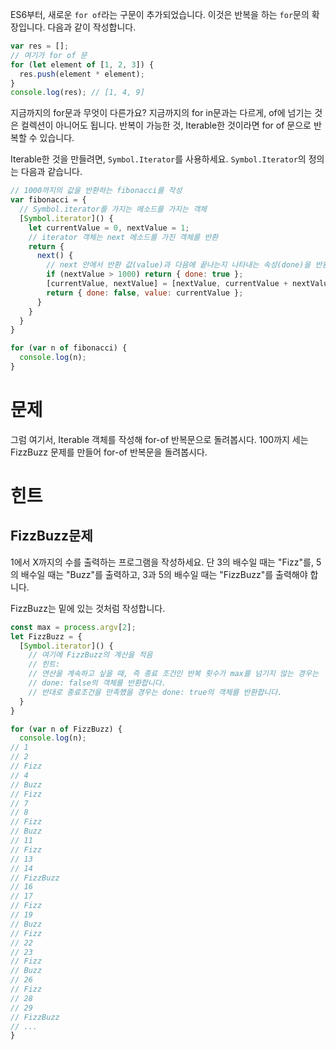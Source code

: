ES6부터, 새로운 `for of`라는 구문이 추가되었습니다. 이것은 반복을 하는 `for`문의 확장입니다. 다음과 같이 작성합니다.

```javascript
var res = [];
// 여기가 for of 문
for (let element of [1, 2, 3]) {
  res.push(element * element);
}
console.log(res); // [1, 4, 9]
```

지금까지의 for문과 무엇이 다른가요? 지금까지의 for in문과는 다르게, of에 넘기는 것은 컬렉션이 아니어도 됩니다.
반복이 가능한 것, Iterable한 것이라면 for of 문으로 반복할 수 있습니다.

Iterable한 것을 만들려면, `Symbol.Iterator`를 사용하세요. `Symbol.Iterator`의 정의는 다음과 같습니다.

```javascript
// 1000까지의 값을 반환하는 fibonacci를 작성
var fibonacci = {
  // Symbol.iterator를 가지는 메소드를 가지는 객체
  [Symbol.iterator]() {
    let currentValue = 0, nextValue = 1;
    // iterator 객체는 next 메소드를 가진 객체를 반환
    return {
      next() {
        // next 안에서 반환 값(value)과 다음에 끝나는지 나타내는 속성(done)을 반환
        if (nextValue > 1000) return { done: true };
        [currentValue, nextValue] = [nextValue, currentValue + nextValue];
        return { done: false, value: currentValue };
      }
    }
  }
}

for (var n of fibonacci) {
  console.log(n);
}
```

# 문제

그럼 여기서, Iterable 객체를 작성해 for-of 반복문으로 돌려봅시다. 100까지 세는 FizzBuzz 문제를 만들어 for-of 반복문을 돌려봅시다.

# 힌트

## FizzBuzz문제

1에서 X까지의 수를 출력하는 프로그램을 작성하세요. 단 3의 배수일 때는 "Fizz"를, 5의 배수일 때는 "Buzz"를 출력하고, 3과 5의 배수일 때는 "FizzBuzz"를 출력해야 합니다.

FizzBuzz는 밑에 있는 것처럼 작성합니다.

```javascript
const max = process.argv[2];
let FizzBuzz = {
  [Symbol.iterator]() {
    // 여기에 FizzBuzz의 계산을 적음
    // 힌트:
    // 연산을 계속하고 싶을 때, 즉 종료 조건인 반복 횟수가 max를 넘기지 않는 경우는
    // done: false의 객체를 반환합니다.
    // 반대로 종료조건을 만족했을 경우는 done: true의 객체를 반환합니다.
  }
}

for (var n of FizzBuzz) {
  console.log(n);
// 1
// 2
// Fizz
// 4
// Buzz
// Fizz
// 7
// 8
// Fizz
// Buzz
// 11
// Fizz
// 13
// 14
// FizzBuzz
// 16
// 17
// Fizz
// 19
// Buzz
// Fizz
// 22
// 23
// Fizz
// Buzz
// 26
// Fizz
// 28
// 29
// FizzBuzz
// ...
}

```
